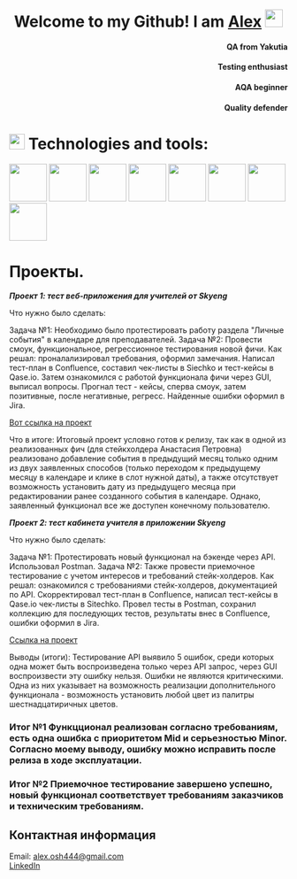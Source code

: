 <h1 align="center">Welcome to my Github! I am <a href="https://daniilshat.ru/" target="_blank">Alex</a> 
<img src="https://github.com/blackcater/blackcater/raw/main/images/Hi.gif" height="32"/></h1>
<h4 align="right">QA from Yakutia </h4>
<h4 align="right">Testing enthusiast </h4>
<h4 align="right">AQA beginner </h4>
<h4 align="right">Quality defender </h4>

#  <img src="https://user-images.githubusercontent.com/125588671/268579290-8c2721ae-3f25-4100-aded-762f38a13a20.png" height="28">  Technologies and tools:

<img src="https://user-images.githubusercontent.com/125588671/268574051-23c2bfdc-c4b6-47b1-853d-c6f4f3428677.jpg" height="68"> <img src="https://github.com/aaoshepkov/about/assets/125588671/2821be6e-7f84-484b-a474-8c1eca49ec30" height="68"> <img src="https://user-images.githubusercontent.com/125588671/268590665-c1007974-2b83-43a6-bfc8-ea376c3ce5bd.png" height="68"> <img src="https://user-images.githubusercontent.com/125588671/268489118-48dfef0e-cc0f-4c8b-af01-3f5118c828f0.png" height="68"> <img src="https://github.com/aaoshepkov/about/assets/125588671/06bb6316-4364-45f3-a7c8-5565a2016c66" height="68"> <img src="https://user-images.githubusercontent.com/125588671/268588939-5d9003f5-d990-4de1-b297-6fb517eece0c.png" height="68"> <img src="https://user-images.githubusercontent.com/125588671/268489099-ab32e330-e699-4c4e-8886-0518f54b7917.png" height="68"> <img src="https://user-images.githubusercontent.com/125588671/268489097-2ac8ccec-8a1e-4624-8930-8f0fb66c3645.png" height="68">



# Проекты.  

***Проект 1: тест веб-приложения для учителей от Skyeng***

Что нужно было сделать:

Задача №1: Необходимо было протестировать работу раздела "Личные события" в календаре для преподавателей. Задача №2: Провести смоук, функциональное, регрессионное тестирования новой фичи. Как решал: проналализировал требования, оформил замечания. Написал тест-план в Confluence, составил чек-листы в Siechko и тест-кейсы в Qase.io. Затем ознакомился с работой функционала фичи через GUI, выписал вопросы. Прогнал тест - кейсы, сперва смоук, затем позитивные, после негативные, регресс. Найденные ошибки оформил в Jira.

[Вот ссылка на проект](https://courageous-saffron-3c5.notion.site/1-2-f0be1834812a4f6e971e840b8e4708e7?pvs=4)

Что в итоге: Итоговый проект условно готов к релизу, так как в одной из реализованных фич (для стейкхолдера Анастасия Петровна) реализовано добавление события в предыдущий месяц только одним из двух заявленных способов (только переходом к предыдущему месяцу в календаре и клике в слот нужной даты), а также отсутствует возможность установить дату из предыдущего месяца при редактировании ранее созданного события в календаре. Однако, заявленный функционал все же доступен конечному пользователю.

***Проект 2: тест кабинета учителя в приложении Skyeng***

Что нужно было сделать:

Задача №1: Протестировать новый функционал на бэкенде через API. Использовал Postman. Задача №2: Также провести приемочное тестирование с учетом интересов и требований стейк-холдеров. Как решал: ознакомился с требованиями стейк-холдеров, документацией по API. Скорректировал тест-план в Confluence, написал тест-кейсы в Qase.io чек-листы в Sitechko. Провел тесты в Postman, сохранил коллекцию для последующих тестов, результаты внес в Confluence, ошибки оформил в Jira.

[Ссылка на проект](https://courageous-saffron-3c5.notion.site/1-2-f0be1834812a4f6e971e840b8e4708e7?pvs=4)

Выводы (итоги): Тестирование API выявило 5 ошибок, среди которых одна может быть воспроизведена только через API запрос, через GUI воспроизвести эту ошибку нельзя. Ошибки не являются критическими. Одна из них указывает на возможность реализации дополнительного функционала - возможность установить любой цвет из палитры шестнадцатиричных цветов.

### Итог №1 Функцционал реализован согласно требованиям, есть одна ошибка с приоритетом Mid и серьезностью Minor. Согласно моему выводу, ошибку можно исправить после релиза в ходе эксплуатации.  
### Итог №2 Приемочное тестирование завершено успешно, новый функционал соответствует требованиям заказчиков и техническим требованиям.  
## Контактная информация  
Email: alex.osh444@gmail.com  
[LinkedIn](https://www.linkedin.com/in/aleksandr-oshchepkov-a63189b3/)

